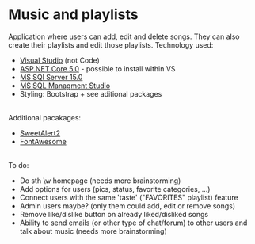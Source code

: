 # Music and playlists
Application where users can add, edit and delete songs.
They can also create their playlists and edit those playlists.
Technology used:
<ul>
  <li><a href="https://visualstudio.microsoft.com/">Visual Studio</a> (not Code)</li>
  <li><a href="https://dotnet.microsoft.com/download/dotnet/5.0">ASP.NET Core 5.0</a> - possible to install within VS</li>
  <li><a href="https://www.microsoft.com/en-us/sql-server/sql-server-downloads">MS SQl Server 15.0</a></li>
  <li><a href="https://docs.microsoft.com/en-us/sql/ssms/download-sql-server-management-studio-ssms?view=sql-server-ver15">MS SQL Managment Studio</a></li>
  <li>Styling: Bootstrap + see aditional packages</li>
</ul>
<br/>
Additional pacakages:
<ul>
  <li><a href="https://sweetalert2.github.io/">SweetAlert2</a></li>
  <li><a href="https://fontawesome.com/">FontAwesome</a></li>
</ul>
<br/>
To do:
<ul>
  <li>Do sth \w homepage (needs more brainstorming)</li>
  <li>Add options for users (pics, status, favorite categories, ...)</li>
  <li>Connect users with the same 'taste' ("FAVORITES" playlist) feature</li>
  <li>Admin users maybe? (only them  could add, edit or remove songs)</li>
  <li>Remove like/dislike button on already liked/disliked songs</li>
  <li>Ability to send emails (or other type of chat/forum) to other users and talk about music (needs more brainstorming)</li>
</ul>
